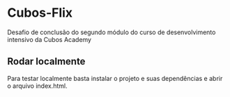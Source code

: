 # Cubos-Flix
Desafio de conclusão do segundo módulo do curso de desenvolvimento intensivo da Cubos Academy 

## Rodar localmente

Para testar localmente basta instalar o projeto e suas dependências e abrir o arquivo index.html. 
